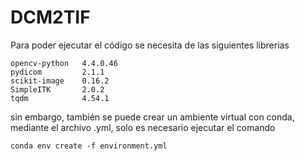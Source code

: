 # DCM2TIF
Para poder ejecutar el código se necesita de las siguientes librerias
```
opencv-python   4.4.0.46
pydicom         2.1.1
scikit-image    0.16.2
SimpleITK       2.0.2
tqdm            4.54.1
```
sin embargo, también se puede crear un ambiente virtual con conda, mediante el archivo .yml, solo es necesario
ejecutar el comando
```
conda env create -f environment.yml
```

